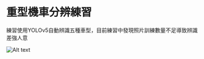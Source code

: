 # 重型機車分辨練習
練習使用YOLOv5自動辨識五種車型，目前練習中發現照片訓練數量不足導致辨識差強人意


![Alt text](https://i.imgur.com/XXNBNGQ.png)
